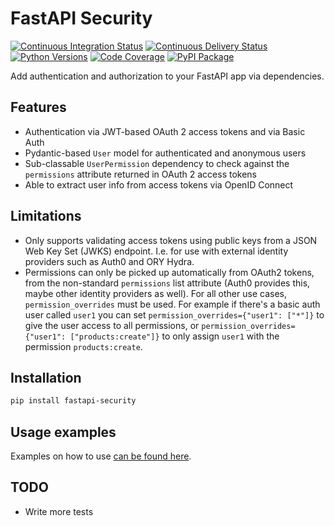 # FastAPI Security

[![Continuous Integration Status](https://github.com/jmagnusson/fastapi-security/actions/workflows/ci.yml/badge.svg?event=push)](https://github.com/jmagnusson/fastapi-security/actions/workflows/ci.yml)
[![Continuous Delivery Status](https://github.com/jmagnusson/fastapi-security/actions/workflows/cd.yml/badge.svg?event=push)](https://github.com/jmagnusson/fastapi-security/actions/workflows/cd.yml)
[![Python Versions](https://img.shields.io/pypi/pyversions/fastapi-security.svg)](https://pypi.org/project/fastapi-security/)
[![Code Coverage](https://img.shields.io/codecov/c/github/jmagnusson/fastapi-security?color=%2334D058)](https://codecov.io/gh/jmagnusson/fastapi-security)
[![PyPI Package](https://img.shields.io/pypi/v/fastapi-security?color=%2334D058&label=pypi%20package)](https://pypi.org/project/fastapi-security)

Add authentication and authorization to your FastAPI app via dependencies.

## Features

- Authentication via JWT-based OAuth 2 access tokens and via Basic Auth
- Pydantic-based `User` model for authenticated and anonymous users
- Sub-classable `UserPermission` dependency to check against the `permissions` attribute returned in OAuth 2 access tokens
- Able to extract user info from access tokens via OpenID Connect

## Limitations

- Only supports validating access tokens using public keys from a JSON Web Key Set (JWKS) endpoint. I.e. for use with external identity providers such as Auth0 and ORY Hydra.
- Permissions can only be picked up automatically from OAuth2 tokens, from the non-standard `permissions` list attribute (Auth0 provides this, maybe other identity providers as well). For all other use cases, `permission_overrides` must be used. For example if there's a basic auth user called `user1` you can set `permission_overrides={"user1": ["*"]}` to give the user access to all permissions, or `permission_overrides={"user1": ["products:create"]}` to only assign `user1` with the permission `products:create`.


## Installation

```bash
pip install fastapi-security
```

## Usage examples

Examples on how to use [can be found here](/examples).

## TODO

- Write more tests
